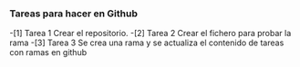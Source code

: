 ### Tareas para hacer en Github
-[1] Tarea 1 Crear el repositorio.
-[2] Tarea 2 Crear el fichero para probar la rama 
-[3] Tarea 3 Se crea una rama y se actualiza el contenido de tareas con ramas en github
